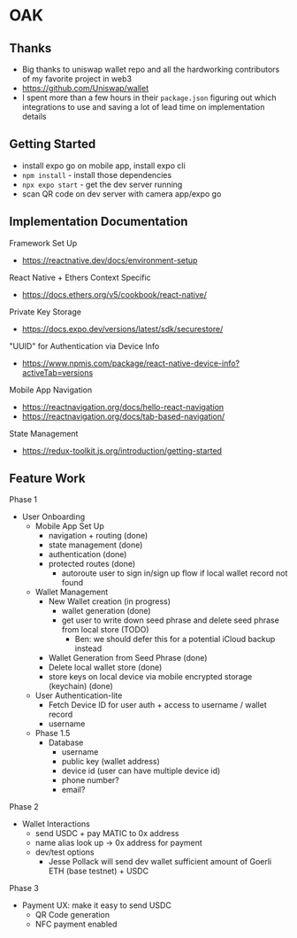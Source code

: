 # OAK

## Thanks
- Big thanks to uniswap wallet repo and all the hardworking contributors of my favorite project in web3
- https://github.com/Uniswap/wallet
- I spent more than a few hours in their `package.json` figuring out which integrations to use and saving a lot of lead time on implementation details

## Getting Started
- install expo go on mobile app, install expo cli
- `npm install` - install those dependencies
- `npx expo start` - get the dev server running
- scan QR code on dev server with camera app/expo go

## Implementation Documentation

Framework Set Up
- https://reactnative.dev/docs/environment-setup

React Native + Ethers Context Specific
- https://docs.ethers.org/v5/cookbook/react-native/

Private Key Storage
- https://docs.expo.dev/versions/latest/sdk/securestore/

"UUID" for Authentication via Device Info
- https://www.npmjs.com/package/react-native-device-info?activeTab=versions

Mobile App Navigation
- https://reactnavigation.org/docs/hello-react-navigation
- https://reactnavigation.org/docs/tab-based-navigation/

State Management
- https://redux-toolkit.js.org/introduction/getting-started

## Feature Work

Phase 1
- User Onboarding
    - Mobile App Set Up
        - navigation + routing (done)
        - state management (done)
        - authentication (done)
        - protected routes (done)
            - autoroute user to sign in/sign up flow if local wallet record not found
    - Wallet Management
        - New Wallet creation (in progress)
            - wallet generation (done)
            - get user to write down seed phrase and delete seed phrase from local store (TODO)
                - Ben: we should defer this for a potential iCloud backup instead
        - Wallet Generation from Seed Phrase (done)
        - Delete local wallet store (done)
        - store keys on local device via mobile encrypted storage (keychain) (done)
    - User Authentication-lite
        - Fetch Device ID for user auth + access to username / wallet record
        - username
    - Phase 1.5
        - Database
            - username
            - public key (wallet address)
            - device id (user can have multiple device id)
            - phone number?
            - email?

Phase 2
- Wallet Interactions
    - send USDC + pay MATIC to 0x address
    - name alias look up -> 0x address for payment
    - dev/test options
        - Jesse Pollack will send dev wallet sufficient amount of Goerli ETH (base testnet) + USDC

Phase 3
- Payment UX: make it easy to send USDC
    - QR Code generation
    - NFC payment enabled
